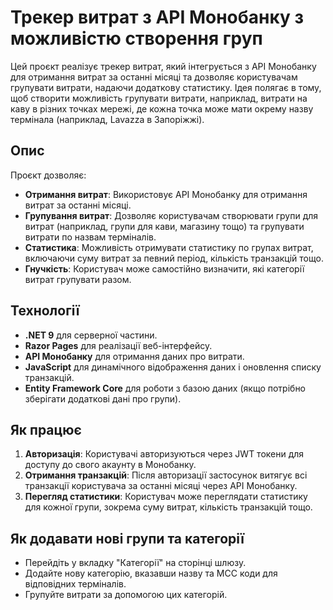 # Трекер витрат з API Монобанку з можливістю створення груп

Цей проєкт реалізує трекер витрат, який інтегрується з API Монобанку для отримання витрат за останні місяці та дозволяє користувачам групувати витрати, надаючи додаткову статистику. Ідея полягає в тому, щоб створити можливість групувати витрати, наприклад, витрати на каву в різних точках мережі, де кожна точка може мати окрему назву термінала (наприклад, Lavazza в Запоріжжі).

## Опис

Проєкт дозволяє:

- **Отримання витрат**: Використовує API Монобанку для отримання витрат за останні місяці.
- **Групування витрат**: Дозволяє користувачам створювати групи для витрат (наприклад, групи для кави, магазину тощо) та групувати витрати по назвам терміналів.
- **Статистика**: Можливість отримувати статистику по групах витрат, включаючи суму витрат за певний період, кількість транзакцій тощо.
- **Гнучкість**: Користувач може самостійно визначити, які категорії витрат групувати разом.

## Технології

- **.NET 9** для серверної частини.
- **Razor Pages** для реалізації веб-інтерфейсу.
- **API Монобанку** для отримання даних про витрати.
- **JavaScript** для динамічного відображення даних і оновлення списку транзакцій.
- **Entity Framework Core** для роботи з базою даних (якщо потрібно зберігати додаткові дані про групи).

## Як працює

1. **Авторизація**: Користувачі авторизуються через JWT токени для доступу до свого акаунту в Монобанку.
2. **Отримання транзакцій**: Після авторизації застосунок витягує всі транзакції користувача за останні місяці через API Монобанку.
3. **Перегляд статистики**: Користувач може переглядати статистику для кожної групи, зокрема суму витрат, кількість транзакцій тощо.

## Як додавати нові групи та категорії

- Перейдіть у вкладку "Категорії" на сторінці шлюзу.
- Додайте нову категорію, вказавши назву та MCC коди для відповідних терміналів.
- Групуйте витрати за допомогою цих категорій.

